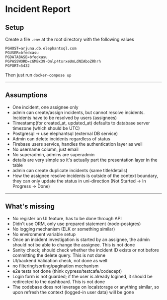 # Incident Report

## Setup

Create a file ```.env``` at the root directory with the following values

```
PGHOST=arjuna.db.elephantsql.com
PGUSER=bfedxasu
PGDATABASE=bfedxasu
PGPASSWORD=cGMBx39-Qnlp4tsrxeUmLdNIAboZRhrh
PGPORT=5432
```

Then just run ```docker-compose up``` 

----

## Assumptions
- One incident, one assignee only
- admin can create/assign incidents, but cannot resolve incidents. Incidents have to be resolved by users (assignees)
- Timestamp(for created_at, updated_at) defaults to database server timezone (which should be UTC)
- Postgresql -> use elephantsql (external DB service)
- Admin can delete incidents regardless of status
- Firebase users service, handles the authentication layer as well
- No username column, just email
- No superadmin, admins are superadmin
- details are very simple so it's actually part the presentation layer in the table
- admin can create duplicate incidents (same title/details)
- How the assignee resolve incidents is outside of the context boundary, they can only update the status in uni-direction (Not Started -> In Progress -> Done)

----

## What's missing
- No register on UI feature, has to be done through API
- Didn't use ORM, only use prepared statement (node-postgres)
- No logging mechanism (ELK or something similar)
- No environment variable setup 
- Once an incident investigation is started by an assignee, the admin should not be able to change the assignee. This is not done
- Sanity check; should check whether the incident ID exists or not before committing the delete query. This is not done
- UI/backend Validation check, not done as well
- no filtering/sorting/pagination mechanism
- e2e tests not done (think cypress/testcafe/codecept)
- Login form is not guarded; if the user is already logined, it should be redirected to the dashboard. This is not done
- The codebase does not leverage on localstorage or anything similar, so upon refresh the context (logged-in user data) will be gone

